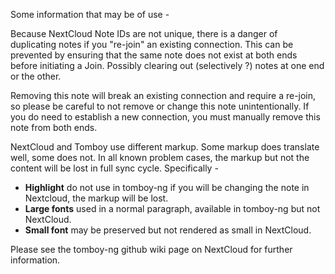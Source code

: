 
Some information that may be of use -

Because NextCloud Note IDs are not unique, there is a danger of duplicating notes if you "re-join" an existing connection. This can be prevented by ensuring that the same note does not exist at both ends before initiating a Join. Possibly clearing out (selectively ?) notes at one end or the other.


Removing this note will break an existing connection and require a re-join, so please be careful to not remove or change this note unintentionally. If you do need to establish a new connection, you must manually remove this note from both ends.


NextCloud and Tomboy use different markup. Some markup does translate well, some does not. In all known problem cases, the markup but not the content will be lost in full sync cycle. Specifically -


* **Highlight** do not use in tomboy-ng if you will be changing the note in Nextcloud, the markup will be lost.
* **Large fonts** used in a normal paragraph, available in tomboy-ng but not NextCloud.
* **Small font** may be preserved but not rendered as small in NextCloud.


Please see the tomboy-ng github wiki page on NextCloud for further information.

